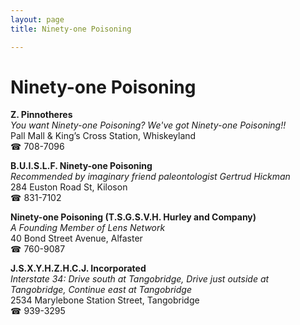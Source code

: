 ```yaml
---
layout: page 
title: Ninety-one Poisoning

---
```



# Ninety-one Poisoning


 **Z. Pinnotheres**  
_You want Ninety-one Poisoning? We've got Ninety-one Poisoning!!_  
Pall Mall & King’s Cross Station, Whiskeyland  
☎ 708-7096

**B.U.I.S.L.F. Ninety-one Poisoning**  
_Recommended by imaginary friend paleontologist Gertrud Hickman_  
284 Euston Road St, Kiloson  
☎ 831-7102

**Ninety-one Poisoning (T.S.G.S.V.H. Hurley and Company)**  
_A Founding Member of Lens Network_  
40 Bond Street Avenue, Alfaster  
☎ 760-9087

**J.S.X.Y.H.Z.H.C.J. Incorporated**  
_Interstate 34: Drive south at Tangobridge, Drive just outside at Tangobridge, Continue east at Tangobridge_  
2534 Marylebone Station Street, Tangobridge  
☎ 939-3295


